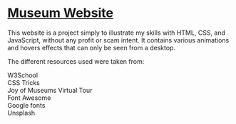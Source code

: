 # [Museum Website](https://robert-cabrera.github.io/Museum-Website/index.html)

This website is a project simply to illustrate my skills with HTML, CSS, and JavaScript, without any profit or scam intent.
It contains various animations and hovers effects that can only be seen from a desktop.

The different resources used were taken from:

W3School  <br />
CSS Tricks <br /> 
Joy of Museums Virtual Tour <br />
Font Awesome <br />
Google fonts <br />
Unsplash 
 
